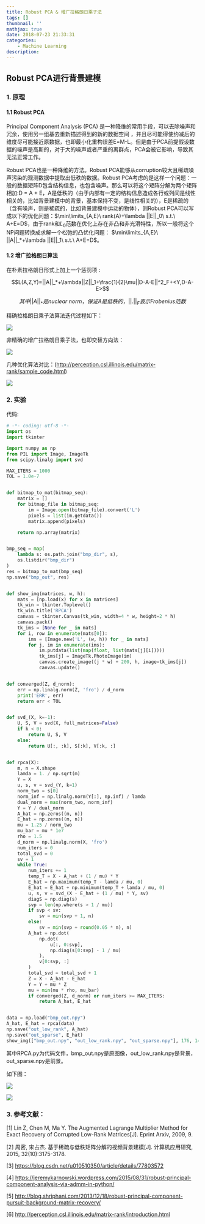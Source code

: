 ```yaml
---
title: Robust PCA & 增广拉格朗日乘子法
tags: []
thumbnail: ''
mathjax: true
date: 2018-07-23 21:33:31
categories:
	- Machine Learning 
description:
---
```


## Robust PCA进行背景建模

### 1. 原理

#### 1.1 Robust PCA

Principal Component Analysis (PCA) 是一种降维的常用手段，可以去除噪声和冗余，使用另一组基去重新描述得到的新的数据空间 ，并且尽可能得使约减后的维度尽可能接近原数据，也即最小化重构误差E=M-L。但是由于PCA前提假设数据的噪声是高斯的，对于大的噪声或者严重的离群点，PCA会被它影响，导致其无法正常工作。 

Robust PCA也是一种降维的方法。Robust PCA能够从corruption较大且稀疏噪声污染的观测数据中提取出低秩的数据。Robust PCA考虑的是这样一个问题：一般的数据矩阵D包含结构信息，也包含噪声。那么可以将这个矩阵分解为两个矩阵相加:D = A + E，A是低秩的（由于内部有一定的结构信息造成各行或列间是线性相关的，比如背景建模中的背景，基本保持不变，是线性相关的），E是稀疏的（含有噪声，则是稀疏的，比如背景建模中运动的物体），则Robust PCA可以写成以下的优化问题：$\min\limits_{A,E}\ rank(A)+\lambda ||E||_0\ s.t.\ A+E=D$，由于rank和$L_0$范数在优化上存在非凸和非光滑特性，所以一般将这个NP问题转换成求解一个松弛的凸优化问题： $\min\limits_{A,E}\ ||A||_*+\lambda ||E||_1\ s.t.\ A+E=D$。

#### 1.2 增广拉格朗日算法

在朴素拉格朗日形式上加上一个惩罚项 :

$$L(A,Z,Y)=||A||_*+\lambda||Z||_1+\frac{1}{2}\mu||D-A-E||^2_F+<Y,D-A-E>$$

$$其中||A||_*是nuclear\ norm，保证A是低秩的，||.||_F表示Frobenius范数$$

精确拉格朗日乘子法算法迭代过程如下：

![](https://cdn.jsdelivr.net/gh/xmzzyo/Blog@master/source/_posts/Robust-PCA-增广拉格朗日乘子法/32801831.jpg)

非精确的增广拉格朗日乘子法，也即交替方向法：

![](https://cdn.jsdelivr.net/gh/xmzzyo/Blog@master/source/_posts/Robust-PCA-增广拉格朗日乘子法/59747184.jpg)

几种优化算法对比：(http://perception.csl.illinois.edu/matrix-rank/sample_code.html)

![](https://cdn.jsdelivr.net/gh/xmzzyo/Blog@master/source/_posts/Robust-PCA-增广拉格朗日乘子法/57586547.jpg)

### 2. 实验

代码:

```python
# -*- coding: utf-8 -*-
import os
import tkinter

import numpy as np
from PIL import Image, ImageTk
from scipy.linalg import svd

MAX_ITERS = 1000
TOL = 1.0e-7


def bitmap_to_mat(bitmap_seq):
    matrix = []
    for bitmap_file in bitmap_seq:
        im = Image.open(bitmap_file).convert('L')
        pixels = list(im.getdata())
        matrix.append(pixels)

    return np.array(matrix)


bmp_seq = map(
    lambda s: os.path.join("bmp_dir", s),
    os.listdir("bmp_dir")
)
res = bitmap_to_mat(bmp_seq)
np.save("bmp_out", res)


def show_img(matrices, w, h):
    mats = [np.load(x) for x in matrices]
    tk_win = tkinter.Toplevel()
    tk_win.title('RPCA')
    canvas = tkinter.Canvas(tk_win, width=4 * w, height=2 * h)
    canvas.pack()
    tk_ims = [None for _ in mats]
    for i, row in enumerate(mats[0]):
        ims = [Image.new('L', (w, h)) for _ in mats]
        for j, im in enumerate(ims):
            im.putdata(list(map(float, list(mats[j][i]))))
            tk_ims[j] = ImageTk.PhotoImage(im)
            canvas.create_image((j * w) + 200, h, image=tk_ims[j])
            canvas.update()


def converged(Z, d_norm):
    err = np.linalg.norm(Z, 'fro') / d_norm
    print('ERR', err)
    return err < TOL


def svd_(X, k=-1):
    U, S, V = svd(X, full_matrices=False)
    if k < 0:
        return U, S, V
    else:
        return U[:, :k], S[:k], V[:k, :]


def rpca(X):
    m, n = X.shape
    lamda = 1. / np.sqrt(m)
    Y = X
    u, s, v = svd_(Y, k=1)
    norm_two = s[0]
    norm_inf = np.linalg.norm(Y[:], np.inf) / lamda
    dual_norm = max(norm_two, norm_inf)
    Y = Y / dual_norm
    A_hat = np.zeros((m, n))
    E_hat = np.zeros((m, n))
    mu = 1.25 / norm_two
    mu_bar = mu * 1e7
    rho = 1.5
    d_norm = np.linalg.norm(X, 'fro')
    num_iters = 0
    total_svd = 0
    sv = 1
    while True:
        num_iters += 1
        temp_T = X - A_hat + (1 / mu) * Y
        E_hat = np.maximum(temp_T - lamda / mu, 0)
        E_hat = E_hat + np.minimum(temp_T + lamda / mu, 0)
        u, s, v = svd_(X - E_hat + (1 / mu) * Y, sv)
        diagS = np.diag(s)
        svp = len(np.where(s > 1 / mu))
        if svp < sv:
            sv = min(svp + 1, n)
        else:
            sv = min(svp + round(0.05 * n), n)
        A_hat = np.dot(
            np.dot(
                u[:, 0:svp],
                np.diag(s[0:svp] - 1 / mu)
            ),
            v[0:svp, :]
        )
        total_svd = total_svd + 1
        Z = X - A_hat - E_hat
        Y = Y + mu * Z
        mu = min(mu * rho, mu_bar)
        if converged(Z, d_norm) or num_iters >= MAX_ITERS:
            return A_hat, E_hat


data = np.load("bmp_out.npy")
A_hat, E_hat = rpca(data)
np.save("out_low_rank", A_hat)
np.save("out_sparse", E_hat)
show_img(["bmp_out.npy", "out_low_rank.npy", "out_sparse.npy"], 176, 144)
```

其中RPCA.py为代码文件，bmp_out.npy是原图像，out_low_rank.npy是背景，out_sparse.npy是前景。

如下图：

![](https://cdn.jsdelivr.net/gh/xmzzyo/Blog@master/source/_posts/Robust-PCA-增广拉格朗日乘子法/53180618.jpg)

![](https://cdn.jsdelivr.net/gh/xmzzyo/Blog@master/source/_posts/Robust-PCA-增广拉格朗日乘子法/52819459.jpg)

### 3. 参考文献：

[1] Lin Z, Chen M, Ma Y. The Augmented Lagrange Multiplier Method for Exact Recovery of Corrupted Low-Rank Matrices[J]. Eprint Arxiv, 2009, 9. 

[2] 周密, 宋占杰. 基于稀疏与低秩矩阵分解的视频背景建模[J]. 计算机应用研究, 2015, 32(10):3175-3178. 

[3] https://blog.csdn.net/u010510350/article/details/77803572

[4] https://jeremykarnowski.wordpress.com/2015/08/31/robust-principal-component-analysis-via-admm-in-python/

[5] http://blog.shriphani.com/2013/12/18/robust-principal-component-pursuit-background-matrix-recovery/

[6] http://perception.csl.illinois.edu/matrix-rank/introduction.html 